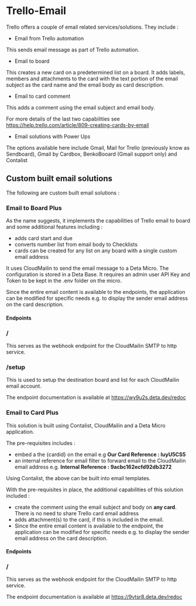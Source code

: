 # Trello-Email

Trello offers a couple of email related services/solutions. They include :

- Email from Trello automation

This sends email message as part of Trello automation.

- Email to board

This creates a new card on a predetermined list on a board. It adds labels, members and attachments to the card with the text portion of the email subject as the card name and the email body as card description.

- Email to card comment

This adds a comment using the email subject and email body.

For more details of the last two capabilities see https://help.trello.com/article/809-creating-cards-by-email

- Email solutions with Power Ups

The options available here include Gmail, Mail for Trello (previously know as Sendboard), Gmail by Cardbox, BenkoBooard (Gmail support only) and Contalist

## Custom built email solutions

The following are custom built email solutions :

### Email to Board Plus

As the name suggests, it implements the capabilities of Trello email to board and some additional features including :

- adds card start and due
- converts number list from email body to Checklists
- cards can be created for any list on any board with a single custom email address

It uses CloudMailin to send the email message to a Deta Micro. The configuration is stored in a Deta Base. It requires an admin user API Key and Token to be kept in the .env folder on the micro.

Since the entire email content is available to the endpoints, the application can be modified for specific needs e.g. to display the sender email address on the card description.

#### Endpoints

### /

This serves as the webhook endpoint for the CloudMailin SMTP to http service.

### /setup

This is used to setup the destination board and list for each CloudMailin email account.

The endpoint documentation is available at https://wy9u2s.deta.dev/redoc

### Email to Card Plus

This solution is built using Contalist, CloudMailin and a Deta Micro application.

The pre-requisites includes :
- embed a the {cardid} on the email e.g **Our Card Reference : IuyU5CS5**
- an internal reference for email filter to forward email to the CloudMailin email address e.g. **Internal Reference : 9acbc162ecfd92db3272**

Using Contalist, the above can be built into email templates.

With the pre-requisites in place, the additional capabilities of this solution included :
- create the comment using the email subject and body on **any card**. There is no need to share Trello card email address
- adds attachment(s) to the card, if this is included in the email.
- Since the entire email content is available to the endpoint, the application can be modified for specific needs e.g. to display the sender email address on the card description.

#### Endpoints

### /

This serves as the webhook endpoint for the CloudMailin SMTP to http service.

The endpoint documentation is available at https://9vtsr8.deta.dev/redoc
